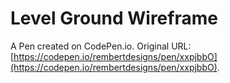 # Level Ground Wireframe

A Pen created on CodePen.io. Original URL: [https://codepen.io/rembertdesigns/pen/xxpjbbO](https://codepen.io/rembertdesigns/pen/xxpjbbO).

